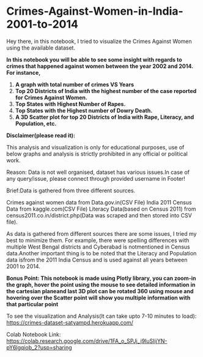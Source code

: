 # Crimes-Against-Women-in-India-2001-to-2014


Hey there, in this notebook, I tried to visualize the Crimes Against Women using the available dataset.

**In this notebook you will be able to see some insight with regards to crimes that happened against women between the year 2002 and 2014. For instance,**
1. **A graph with total number of crimes VS Years**
2. **Top 20 Districts of India with the highest number of the case reported for Crimes Against Women.**
3. **Top States with Highest Number of Rapes.**
4. **Top States with the Highest number of Dowry Death.**
5. **A 3D Scatter plot for top 20 Districts of India with Rape, Literacy, and Population, etc.**

**Disclaimer(please read it):**

This analysis and visualization is only for educational purposes, use of below
graphs and analysis is strictly prohibited in any official or political work.

Reason: Data is not well organised, dataset has various issues.In case of any
query/issue, please connect through provided username in Footer! 

Brief:Data is gathered from three different sources.

Crimes against women data from Data.gov.in(CSV File)
India 2011 Census Data from kaggle.com(CSV File)
Literacy Data(based on Census 2011) from census2011.co.in/district.php(Data 
was scraped and then stored into CSV file).

As data is gathered from different sources there are some issues, I tried my best 
to minimize them. For example, there were spelling differences with multiple 
West Bengal districts and Cyberabad is notmentioned in Census data.Another important
thing is to be noted that the Literacy and Population data isfrom the 2011 India
Census and is used against all years between 2001 to 2014.

**Bonus Point: This notebook is made using Plotly library, you can zoom-in the graph,
hover the point using the mouse to see detailed information in the cartesian
planeand last 3D plot can be rotated 360 using mouse and hovering over the Scatter
point will show you multiple information with that particular point**


To see the visualization and Analysis(It can take upto 7-10 minutes to load): https://crimes-dataset-satyampd.herokuapp.com/

Colab Notebook Link: https://colab.research.google.com/drive/1FA_o_SPJj_j9IuSIijYN-pY6lgqiob_2?usp=sharing
